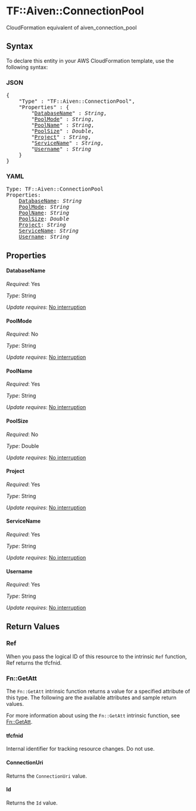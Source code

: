 # TF::Aiven::ConnectionPool

CloudFormation equivalent of aiven_connection_pool

## Syntax

To declare this entity in your AWS CloudFormation template, use the following syntax:

### JSON

<pre>
{
    "Type" : "TF::Aiven::ConnectionPool",
    "Properties" : {
        "<a href="#databasename" title="DatabaseName">DatabaseName</a>" : <i>String</i>,
        "<a href="#poolmode" title="PoolMode">PoolMode</a>" : <i>String</i>,
        "<a href="#poolname" title="PoolName">PoolName</a>" : <i>String</i>,
        "<a href="#poolsize" title="PoolSize">PoolSize</a>" : <i>Double</i>,
        "<a href="#project" title="Project">Project</a>" : <i>String</i>,
        "<a href="#servicename" title="ServiceName">ServiceName</a>" : <i>String</i>,
        "<a href="#username" title="Username">Username</a>" : <i>String</i>
    }
}
</pre>

### YAML

<pre>
Type: TF::Aiven::ConnectionPool
Properties:
    <a href="#databasename" title="DatabaseName">DatabaseName</a>: <i>String</i>
    <a href="#poolmode" title="PoolMode">PoolMode</a>: <i>String</i>
    <a href="#poolname" title="PoolName">PoolName</a>: <i>String</i>
    <a href="#poolsize" title="PoolSize">PoolSize</a>: <i>Double</i>
    <a href="#project" title="Project">Project</a>: <i>String</i>
    <a href="#servicename" title="ServiceName">ServiceName</a>: <i>String</i>
    <a href="#username" title="Username">Username</a>: <i>String</i>
</pre>

## Properties

#### DatabaseName

_Required_: Yes

_Type_: String

_Update requires_: [No interruption](https://docs.aws.amazon.com/AWSCloudFormation/latest/UserGuide/using-cfn-updating-stacks-update-behaviors.html#update-no-interrupt)

#### PoolMode

_Required_: No

_Type_: String

_Update requires_: [No interruption](https://docs.aws.amazon.com/AWSCloudFormation/latest/UserGuide/using-cfn-updating-stacks-update-behaviors.html#update-no-interrupt)

#### PoolName

_Required_: Yes

_Type_: String

_Update requires_: [No interruption](https://docs.aws.amazon.com/AWSCloudFormation/latest/UserGuide/using-cfn-updating-stacks-update-behaviors.html#update-no-interrupt)

#### PoolSize

_Required_: No

_Type_: Double

_Update requires_: [No interruption](https://docs.aws.amazon.com/AWSCloudFormation/latest/UserGuide/using-cfn-updating-stacks-update-behaviors.html#update-no-interrupt)

#### Project

_Required_: Yes

_Type_: String

_Update requires_: [No interruption](https://docs.aws.amazon.com/AWSCloudFormation/latest/UserGuide/using-cfn-updating-stacks-update-behaviors.html#update-no-interrupt)

#### ServiceName

_Required_: Yes

_Type_: String

_Update requires_: [No interruption](https://docs.aws.amazon.com/AWSCloudFormation/latest/UserGuide/using-cfn-updating-stacks-update-behaviors.html#update-no-interrupt)

#### Username

_Required_: Yes

_Type_: String

_Update requires_: [No interruption](https://docs.aws.amazon.com/AWSCloudFormation/latest/UserGuide/using-cfn-updating-stacks-update-behaviors.html#update-no-interrupt)

## Return Values

### Ref

When you pass the logical ID of this resource to the intrinsic `Ref` function, Ref returns the tfcfnid.

### Fn::GetAtt

The `Fn::GetAtt` intrinsic function returns a value for a specified attribute of this type. The following are the available attributes and sample return values.

For more information about using the `Fn::GetAtt` intrinsic function, see [Fn::GetAtt](https://docs.aws.amazon.com/AWSCloudFormation/latest/UserGuide/intrinsic-function-reference-getatt.html).

#### tfcfnid

Internal identifier for tracking resource changes. Do not use.

#### ConnectionUri

Returns the <code>ConnectionUri</code> value.

#### Id

Returns the <code>Id</code> value.

